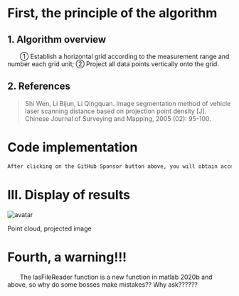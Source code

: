 #  First, the principle of the algorithm 

##  1. Algorithm overview 

   ① Establish a horizontal grid according to the measurement range and number each grid unit; ② Project all data points vertically onto the grid. 

##  2. References 

>  Shi Wen, Li Bijun, Li Qingquan. Image segmentation method of vehicle laser scanning distance based on projection point density [J]. Chinese Journal of Surveying and Mapping, 2005 (02): 95-100. 

#  Code implementation 

  ```python  
After clicking on the GitHub Sponsor button above, you will obtain access permissions to my private code repository ( https://github.com/slowlon/my_code_bar ) to view this blog code. By searching the code number of this blog, you can find the code you need, code number is: 2024020309574578320
  ```  
#  III. Display of results 

 ![avatar]( 8ac292145d75412c824eb48bdb556c41.png) 

 Point cloud, projected image  

#  Fourth, a warning!!! 

   The lasFileReader function is a new function in matlab 2020b and above, so why do some bosses make mistakes?? Why ask??????  

